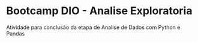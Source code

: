 # Bootcamp DIO - Analise Exploratoria
Atividade para conclusão da etapa de Analise de Dados com Python e Pandas
